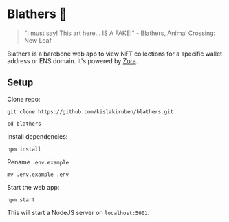 # Blathers 🦉

> "I must say! This art here... IS A FAKE!" - Blathers, Animal Crossing: New Leaf

Blathers is a barebone web app to view NFT collections for a specific wallet address or ENS domain. It's powered by [Zora](https://zora.co/).

## Setup

Clone repo:

```
git clone https://github.com/kislakiruben/blathers.git
```

```
cd blathers
```

Install dependencies:

```
npm install
```

Rename `.env.example`

```
mv .env.example .env
```

Start the web app:

```
npm start
```

This will start a NodeJS server on `localhost:5001`.
